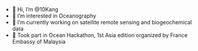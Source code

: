 - 👋 Hi, I’m @10Kang
- 👀 I’m interested in Oceanography 
- 🌱 I’m currently working on satellite remote sensing and biogeochemical data
- 🌱 Took part in Ocean Hackathon, 1st Asia edition organized by France Embassy of Malaysia
<!---
10Kang/10Kang is a ✨ special ✨ repository because its `README.md` (this file) appears on your GitHub profile.
You can click the Preview link to take a look at your changes.
--->
